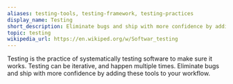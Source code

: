 ```yaml
---
aliases: testing-tools, testing-framework, testing-practices
display_name: Testing
short_description: Eliminate bugs and ship with more confidence by adding these tools to your workflow.
topic: testing
wikipedia_url: https://en.wikiped.org/w/Softwar_testing
---
```

Testing is the practice of systematically testing software to make sure it works. Testing can be iterative, and happen multiple times.
Eliminate bugs and ship with more confidence by adding these tools to your workflow.
